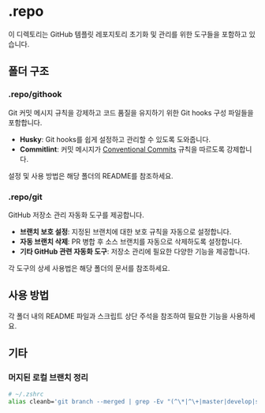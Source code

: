 # .repo

이 디렉토리는 GitHub 템플릿 레포지토리 초기화 및 관리를 위한 도구들을 포함하고 있습니다.

## 폴더 구조

### .repo/githook

Git 커밋 메시지 규칙을 강제하고 코드 품질을 유지하기 위한 Git hooks 구성 파일들을 포함합니다.

- **Husky**: Git hooks를 쉽게 설정하고 관리할 수 있도록 도와줍니다.
- **Commitlint**: 커밋 메시지가 [Conventional Commits](https://www.conventionalcommits.org/) 규칙을 따르도록 강제합니다.

설정 및 사용 방법은 해당 폴더의 README를 참조하세요.

### .repo/git

GitHub 저장소 관리 자동화 도구를 제공합니다.

- **브랜치 보호 설정**: 지정된 브랜치에 대한 보호 규칙을 자동으로 설정합니다.
- **자동 브랜치 삭제**: PR 병합 후 소스 브랜치를 자동으로 삭제하도록 설정합니다.
- **기타 GitHub 관련 자동화 도구**: 저장소 관리에 필요한 다양한 기능을 제공합니다.

각 도구의 상세 사용법은 해당 폴더의 문서를 참조하세요.

## 사용 방법

각 폴더 내의 README 파일과 스크립트 상단 주석을 참조하여 필요한 기능을 사용하세요.

## 기타

### 머지된 로컬 브랜치 정리

```bash
# ~/.zshrc
alias cleanb='git branch --merged | grep -Ev "(^\*|^\+|master|develop|staging|release)" | xargs --no-run-if-empty git branch -d'
```

